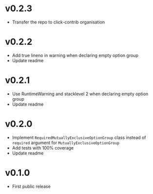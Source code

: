 # v0.2.3
* Transfer the repo to click-contrib organisation

# v0.2.2
* Add true lineno in warning when declaring empty option group
* Update readme

# v0.2.1
* Use RuntimeWarning and stacklevel 2 when declaring empty option group
* Update readme

# v0.2.0
* Implement `RequiredMutuallyExclusiveOptionGroup` class instead of `required` argument for `MutuallyExclusiveOptionGroup`
* Add tests with 100% coverage
* Update readme

# v0.1.0
* First public release
